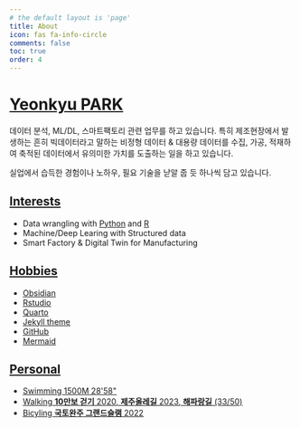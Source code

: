 ```yaml
---
# the default layout is 'page'
title: About
icon: fas fa-info-circle
comments: false
toc: true
order: 4
---
```


# [Yeonkyu PARK](https://github.com/yeonkyupark/)

데이터 분석, ML/DL, 스마트팩토리 관련 업무를 하고 있습니다.
특히 제조현장에서 발생하는 흔히 빅데이터라고 말하는 비정형 데이터 & 대용량 데이터를 수집, 가공, 적재하여 축적된 데이터에서 유의미한 가치를 도출하는 일을 하고 있습니다.

실업에서 습득한 경험이나 노하우, 필요 기술을 낟알 줍 듯 하나씩 담고 있습니다. 

## <u>Interests</u>

- Data wrangling with [Python](https://yeonkyupark.github.io/tags/python/) and [R](https://yeonkyupark.github.io/tags/r/)
- Machine/Deep Learing with Structured data
- Smart Factory & Digital Twin for Manufacturing

## <u>Hobbies<u/>

- [Obsidian](https://yeonkyupark.github.io/tags/obsidian/)
- [Rstudio](https://yeonkyupark.github.io/tags/rstudio/)
- [Quarto](https://yeonkyupark.github.io/tags/quarto/)
- [Jekyll theme](https://yeonkyupark.github.io/tags/jekyll/)
- [GitHub](https://yeonkyupark.github.io/tags/github/)
- Mermaid

## <u>Personal<u/>

- Swimming [1500M 28'58"](https://www.instagram.com/p/C_Wr-KrSbOr/?utm_source=ig_web_copy_link&igsh=MzRlODBiNWFlZA==)
- Walking **10만보 걷기** [2020](https://www.instagram.com/p/B8BkqZOg4sQ/?igsh=MXAwYmVrbXlnOGRqbQ==), **제주올레길** [2023](https://www.instagram.com/p/CtQNsuayuh5/?utm_source=ig_web_copy_link&igsh=MzRlODBiNWFlZA==), **해파랑길** [(33/50)](https://www.instagram.com/p/DBDPBKaBkZK/?utm_source=ig_web_copy_link&igsh=MzRlODBiNWFlZA==)
- Bicyling **국토완주 그랜드슬램** [2022](https://www.instagram.com/p/CRNnpMbBVvo/?utm_source=ig_web_copy_link&igsh=MzRlODBiNWFlZA==)
